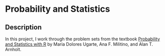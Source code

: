 # Probability and Statistics

## Description

In this project, I work through the problem sets from the textbook [Probability and Statistics with R](https://www.amazon.com/Probability-Statistics-Maria-Dolores-Ugarte/dp/1584888911/ref=sr_1_3?ie=UTF8&qid=1507585567&sr=8-3&keywords=probability+and+statistics+with+r) by Maria Dolores Ugarte, Ana F. Militino, and Alan T. Arnholt.
